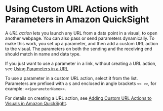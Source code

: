 # Using Custom URL Actions with Parameters in Amazon QuickSight<a name="parameters-custom-URL-actions"></a>

A *URL action* lets you launch any URL from a data point in a visual, to open another webpage\. You can also pass or send parameters dynamically\. To make this work, you set up a parameter, and then add a custom URL action to the visual\. The parameters on both the sending and the receiving end should match in name and data type\.

If you just want to use a parameter in a link, without creating a URL action, see [Using Parameters in a URL](parameters-in-a-url.md)\.

To use a parameter in a custom URL action, select it from the list\. Parameters are prefixed with a `$` and enclosed in angle brackets `<< >>`, for example: `<<$parameterName>>`\.

For details on creating a URL action, see [Adding Custom URL Actions to Visuals in Amazon QuickSight](custom-url-actions.md)\.